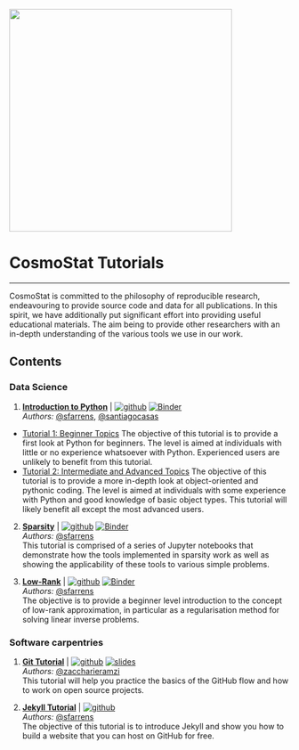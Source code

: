 <a href="http://www.cosmostat.org/" target_="blank"><img src="http://www.cosmostat.org/wp-content/uploads/2017/07/CosmoStat-Logo_WhiteBK.jpg" width="400"></a>

# CosmoStat Tutorials
---

CosmoStat is committed to the philosophy of reproducible research, endeavouring
to provide source code and data for all publications. In this spirit, we have
additionally put significant effort into providing useful educational
materials. The aim being to provide other researchers with an in-depth
understanding of the various tools we use in our work.

## Contents

### Data Science

1. **[Introduction to Python](https://github.com/CosmoStat/Tutorials/tree/python)** | [![github](https://badgen.net/badge/icon/github?icon=github&label)](https://github.com/CosmoStat/Tutorials/tree/python) [![Binder](https://mybinder.org/badge_logo.svg)](https://mybinder.org/v2/gh/CosmoStat/Tutorials/python)  
    *Authors:* [@sfarrens](https://github.com/sfarrens),  [@santiagocasas](https://github.com/santiagocasas)  
  * [Tutorial 1: Beginner Topics](https://github.com/CosmoStat/Tutorials/tree/master/python#tutorial-1-beginner-topics)
    The objective of this tutorial is to provide a first look at Python for beginners. The level is aimed at individuals with little or no experience whatsoever with Python. Experienced users are unlikely to benefit from this tutorial.
  * [Tutorial 2: Intermediate and Advanced Topics](https://github.com/CosmoStat/Tutorials/tree/master/python#tutorial-2-intermediate-and-advanced-topics)
    The objective of this tutorial is to provide a more in-depth look at object-oriented and pythonic coding. The level is aimed at individuals with some experience with Python and good knowledge of basic object types. This tutorial will likely benefit all except the most advanced users.

2. **[Sparsity](https://github.com/CosmoStat/Tutorials/tree/ada)** | [![github](https://badgen.net/badge/icon/github?icon=github&label)](https://github.com/CosmoStat/Tutorials/tree/ada) [![Binder](https://mybinder.org/badge_logo.svg)](https://mybinder.org/v2/gh/CosmoStat/Tutorials/ada)  
  *Authors:* [@sfarrens](https://github.com/sfarrens)  
  This tutorial is comprised of a series of Jupyter notebooks that demonstrate how the tools implemented in sparsity work as well as showing the applicability of these tools to various simple problems.

3. **[Low-Rank](https://github.com/CosmoStat/Tutorials/tree/low-rank)** | [![github](https://badgen.net/badge/icon/github?icon=github&label)](https://github.com/CosmoStat/Tutorials/tree/low-rank) [![Binder](https://mybinder.org/badge_logo.svg)](https://mybinder.org/v2/gh/CosmoStat/Tutorials/low-rank)  
  *Authors:* [@sfarrens](https://github.com/sfarrens)  
  The objective is to provide a beginner level introduction to the concept of low-rank approximation, in particular as a regularisation method for solving linear inverse problems.

### Software carpentries

1. **[Git Tutorial](https://github.com/zaccharieramzi/git-tuto)** |  [![github](https://badgen.net/badge/icon/github?icon=github&label)](https://github.com/zaccharieramzi/git-tuto)  [![slides](https://img.shields.io/badge/slides-google-yellow)](https://docs.google.com/presentation/d/1vfsG__2-T7xJYGKFs9HfPKmaoMN1Je0V0h7gLyiY1AU/edit?usp=sharing)  
  *Authors:* [@zaccharieramzi](https://github.com/zaccharieramzi)  
 This tutorial will help you practice the basics of the GitHub flow and how to work on open source projects.

2. **[Jekyll Tutorial](https://github.com/sfarrens/jekyll_tutorial)** | [![github](https://badgen.net/badge/icon/github?icon=github&label)](https://github.com/sfarrens/jekyll_tutorial)  
  *Authors:* [@sfarrens](https://github.com/sfarrens)  
  The objective of this tutorial is to introduce Jekyll and show you how to build a website that you can host on GitHub for free.
